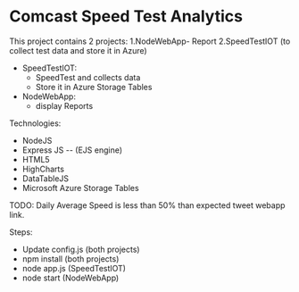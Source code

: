 # Comcast Speed Test Analytics
This project contains 2 projects:
1.NodeWebApp- Report
2.SpeedTestIOT (to collect test data and store it in Azure) 

* SpeedTestIOT:
  * SpeedTest and collects data 
  * Store it in Azure Storage Tables
* NodeWebApp:
  * display Reports

Technologies:
  * NodeJS
  * Express JS -- (EJS engine)
  * HTML5
  * HighCharts
  * DataTableJS
  * Microsoft Azure Storage Tables

  
 TODO: Daily Average Speed is less than 50% than expected tweet webapp link. 
 
 Steps: 
  * Update config.js (both projects)
  * npm install (both projects)
  * node app.js (SpeedTestIOT)
  * node start (NodeWebApp)

